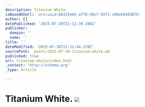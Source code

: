 ```yaml
---
description: Titanium White.
isBasedOnUrl: 'urn:uuid:60315e65-aff8-49c7-92f1-c88eb939387b'
author: []
datePublished: '2015-07-30T21:11:30.196Z'
publisher:
  domain: ''
  name: ''
title: ''
dateModified: '2015-07-30T21:11:44.378Z'
sourcePath: _posts/2015-07-30-titanium-white.md
published: true
url: titanium-white/index.html
_context: 'http://schema.org'
_type: Article

---
```

# Titanium White. ![](https://the-grid-user-content.s3-us-west-2.amazonaws.com/43a7d876-95ca-4655-b975-234fc77948ac.jpg)